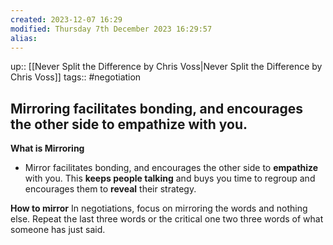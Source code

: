 ```yaml
---
created: 2023-12-07 16:29
modified: Thursday 7th December 2023 16:29:57
alias:
---
```

up::  [[Never Split the Difference by Chris Voss|Never Split the Difference by Chris Voss]]
tags:: #negotiation

## Mirroring facilitates bonding, and encourages the other side to empathize with you.

**What is Mirroring**
 - Mirror facilitates bonding, and encourages the other side to **empathize** with you. This **keeps people talking** and buys you time to regroup and encourages them to **reveal** their strategy.

**How to mirror**
In negotiations, focus on mirroring the words and nothing else. Repeat the last three words or the critical one two three words of what someone has just said.
